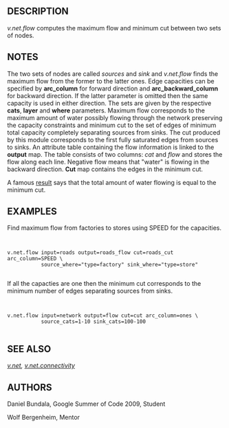 
## DESCRIPTION

*v.net.flow* computes the maximum flow and minimum cut
between two sets of nodes.

## NOTES

The two sets of nodes are called *sources* and *sink*
and *v.net.flow* finds the maximum flow from the former to
the latter ones. Edge capacities can be specified by **arc\_column**
for forward direction and **arc\_backward\_column** for backward direction. If
the latter parameter is omitted then the same capacity is used in
either direction. The sets are given by the respective **cats**,
**layer** and **where** parameters. Maximum flow corresponds
to the maximum amount of water possibly flowing through the network
preserving the capacity constraints and minimum cut to the set of edges
of minimum total capacity completely separating sources from sinks.
The cut produced by this module corresponds to the first fully
saturated edges from sources to sinks. An attribute table containing
the flow information is linked to the **output** map. The table
consists of two columns: *cat* and *flow* and stores
the flow along each line. Negative flow means that "water" is
flowing in the backward direction. **Cut** map contains the edges
in the minimum cut.

A famous [result](https://en.wikipedia.org/wiki/Max-flow_min-cut_theorem)
says that the total amount of water flowing is equal to the minimum
cut.

## EXAMPLES

Find maximum flow from factories to stores using SPEED for the capacities.

```


v.net.flow input=roads output=roads_flow cut=roads_cut arc_column=SPEED \
           source_where="type=factory" sink_where="type=store"


```

If all the capacties are one then the minimum cut corresponds to the
minimum number of edges separating sources from sinks.

```


v.net.flow input=network output=flow cut=cut arc_column=ones \
           source_cats=1-10 sink_cats=100-100


```

## SEE ALSO

*[v.net](v.net.html),
[v.net.connectivity](v.net.connectivity.html)*

## AUTHORS

Daniel Bundala, Google Summer of Code 2009, Student

Wolf Bergenheim, Mentor
